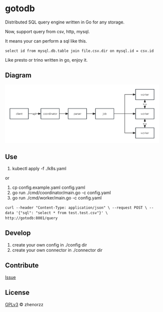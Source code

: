 # gotodb
Distributed SQL query engine written in Go for any storage.

Now, support query from csv, http, mysql.

It means your can perform a sql like this.

`
 select id from mysql.db.table join file.csv.dir on mysql.id = csv.id
`

Like presto or trino written in go, enjoy it.

## Diagram
![Diagram](./diagram.png)

## Use
1. kubectl apply -f ./k8s.yaml

or

1. cp config.example.yaml config.yaml
2. go run ./cmd/coordinator/main.go -c config.yaml
3. go run ./cmd/worker/main.go -c config.yaml

`
curl --header "Content-Type: application/json" \
--request POST \
--data '{"sql": "select * from test.test.csv"}' \
http://gotodb:8001/query
`

## Develop

1. create your own config in ./config dir
2. create your own connector in ./connector dir

## Contribute

[Issue](https://github.com/gotodb/gotodb/issues/new) 

## License

[GPLv3](LICENSE) © zhenorzz